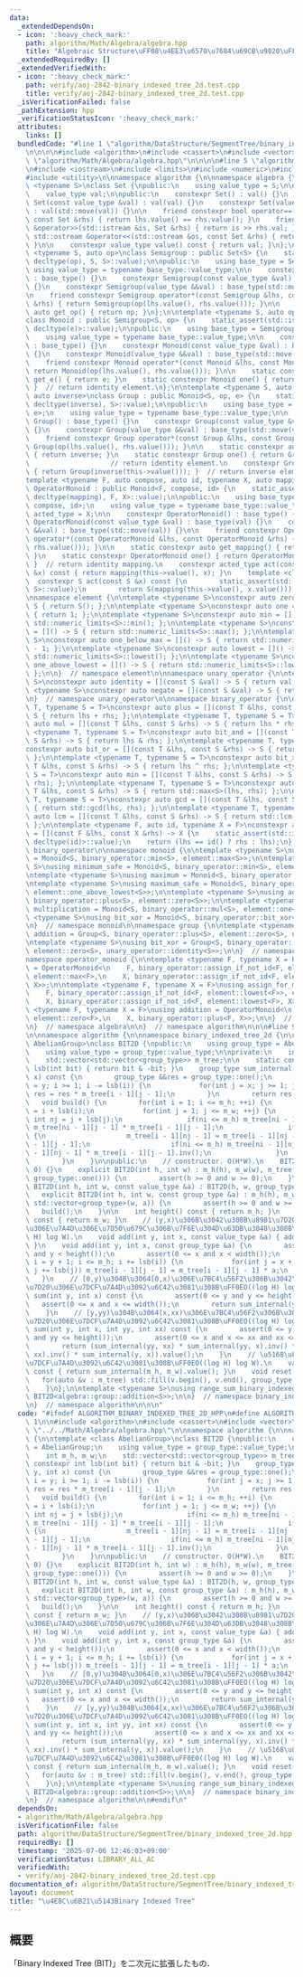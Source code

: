```yaml
---
data:
  _extendedDependsOn:
  - icon: ':heavy_check_mark:'
    path: algorithm/Math/Algebra/algebra.hpp
    title: "Algebraic Structure\uFF08\u4EE3\u6570\u7684\u69CB\u9020\uFF09"
  _extendedRequiredBy: []
  _extendedVerifiedWith:
  - icon: ':heavy_check_mark:'
    path: verify/aoj-2842-binary_indexed_tree_2d.test.cpp
    title: verify/aoj-2842-binary_indexed_tree_2d.test.cpp
  _isVerificationFailed: false
  _pathExtension: hpp
  _verificationStatusIcon: ':heavy_check_mark:'
  attributes:
    links: []
  bundledCode: "#line 1 \"algorithm/DataStructure/SegmentTree/binary_indexed_tree_2d.hpp\"\
    \n\n\n\n#include <algorithm>\n#include <cassert>\n#include <vector>\n\n#line 1\
    \ \"algorithm/Math/Algebra/algebra.hpp\"\n\n\n\n#line 5 \"algorithm/Math/Algebra/algebra.hpp\"\
    \n#include <iostream>\n#include <limits>\n#include <numeric>\n#include <type_traits>\n\
    #include <utility>\n\nnamespace algorithm {\n\nnamespace algebra {\n\ntemplate\
    \ <typename S>\nclass Set {\npublic:\n    using value_type = S;\n\nprotected:\n\
    \    value_type val;\n\npublic:\n    constexpr Set() : val() {}\n    constexpr\
    \ Set(const value_type &val) : val(val) {}\n    constexpr Set(value_type &&val)\
    \ : val(std::move(val)) {}\n\n    friend constexpr bool operator==(const Set &lhs,\
    \ const Set &rhs) { return lhs.value() == rhs.value(); }\n    friend std::istream\
    \ &operator>>(std::istream &is, Set &rhs) { return is >> rhs.val; }\n    friend\
    \ std::ostream &operator<<(std::ostream &os, const Set &rhs) { return os << rhs.value();\
    \ }\n\n    constexpr value_type value() const { return val; }\n};\n\ntemplate\
    \ <typename S, auto op>\nclass Semigroup : public Set<S> {\n    static_assert(std::is_invocable_r<S,\
    \ decltype(op), S, S>::value);\n\npublic:\n    using base_type = Set<S>;\n   \
    \ using value_type = typename base_type::value_type;\n\n    constexpr Semigroup()\
    \ : base_type() {}\n    constexpr Semigroup(const value_type &val) : base_type(val)\
    \ {}\n    constexpr Semigroup(value_type &&val) : base_type(std::move(val)) {}\n\
    \n    friend constexpr Semigroup operator*(const Semigroup &lhs, const Semigroup\
    \ &rhs) { return Semigroup(op(lhs.value(), rhs.value())); }\n\n    static constexpr\
    \ auto get_op() { return op; }\n};\n\ntemplate <typename S, auto op, auto e>\n\
    class Monoid : public Semigroup<S, op> {\n    static_assert(std::is_invocable_r<S,\
    \ decltype(e)>::value);\n\npublic:\n    using base_type = Semigroup<S, op>;\n\
    \    using value_type = typename base_type::value_type;\n\n    constexpr Monoid()\
    \ : base_type() {}\n    constexpr Monoid(const value_type &val) : base_type(val)\
    \ {}\n    constexpr Monoid(value_type &&val) : base_type(std::move(val)) {}\n\n\
    \    friend constexpr Monoid operator*(const Monoid &lhs, const Monoid &rhs) {\
    \ return Monoid(op(lhs.value(), rhs.value())); }\n\n    static constexpr auto\
    \ get_e() { return e; }\n    static constexpr Monoid one() { return Monoid(e());\
    \ }  // return identity element.\n};\n\ntemplate <typename S, auto op, auto e,\
    \ auto inverse>\nclass Group : public Monoid<S, op, e> {\n    static_assert(std::is_invocable_r<S,\
    \ decltype(inverse), S>::value);\n\npublic:\n    using base_type = Monoid<S, op,\
    \ e>;\n    using value_type = typename base_type::value_type;\n\n    constexpr\
    \ Group() : base_type() {}\n    constexpr Group(const value_type &val) : base_type(val)\
    \ {}\n    constexpr Group(value_type &&val) : base_type(std::move(val)) {}\n\n\
    \    friend constexpr Group operator*(const Group &lhs, const Group &rhs) { return\
    \ Group(op(lhs.value(), rhs.value())); }\n\n    static constexpr auto get_inverse()\
    \ { return inverse; }\n    static constexpr Group one() { return Group(e()); }\
    \                    // return identity element.\n    constexpr Group inv() const\
    \ { return Group(inverse(this->value())); }  // return inverse element.\n};\n\n\
    template <typename F, auto compose, auto id, typename X, auto mapping>\nclass\
    \ OperatorMonoid : public Monoid<F, compose, id> {\n    static_assert(std::is_invocable_r<X,\
    \ decltype(mapping), F, X>::value);\n\npublic:\n    using base_type = Monoid<F,\
    \ compose, id>;\n    using value_type = typename base_type::value_type;\n    using\
    \ acted_type = X;\n\n    constexpr OperatorMonoid() : base_type() {}\n    constexpr\
    \ OperatorMonoid(const value_type &val) : base_type(val) {}\n    constexpr OperatorMonoid(value_type\
    \ &&val) : base_type(std::move(val)) {}\n\n    friend constexpr OperatorMonoid\
    \ operator*(const OperatorMonoid &lhs, const OperatorMonoid &rhs) { return OperatorMonoid(compose(lhs.value(),\
    \ rhs.value())); }\n\n    static constexpr auto get_mapping() { return mapping;\
    \ }\n    static constexpr OperatorMonoid one() { return OperatorMonoid(id());\
    \ }  // return identity mapping.\n    constexpr acted_type act(const acted_type\
    \ &x) const { return mapping(this->value(), x); }\n    template <class S>\n  \
    \  constexpr S act(const S &x) const {\n        static_assert(std::is_base_of<Set<acted_type>,\
    \ S>::value);\n        return S(mapping(this->value(), x.value()));\n    }\n};\n\
    \nnamespace element {\n\ntemplate <typename S>\nconstexpr auto zero = []() ->\
    \ S { return S(); };\n\ntemplate <typename S>\nconstexpr auto one = []() -> S\
    \ { return 1; };\n\ntemplate <typename S>\nconstexpr auto min = []() -> S { return\
    \ std::numeric_limits<S>::min(); };\n\ntemplate <typename S>\nconstexpr auto max\
    \ = []() -> S { return std::numeric_limits<S>::max(); };\n\ntemplate <typename\
    \ S>\nconstexpr auto one_below_max = []() -> S { return std::numeric_limits<S>::max()\
    \ - 1; };\n\ntemplate <typename S>\nconstexpr auto lowest = []() -> S { return\
    \ std::numeric_limits<S>::lowest(); };\n\ntemplate <typename S>\nconstexpr auto\
    \ one_above_lowest = []() -> S { return std::numeric_limits<S>::lowest() + 1;\
    \ };\n\n}  // namespace element\n\nnamespace unary_operator {\n\ntemplate <typename\
    \ S>\nconstexpr auto identity = [](const S &val) -> S { return val; };\n\ntemplate\
    \ <typename S>\nconstexpr auto negate = [](const S &val) -> S { return -val; };\n\
    \n}  // namespace unary_operator\n\nnamespace binary_operator {\n\ntemplate <typename\
    \ T, typename S = T>\nconstexpr auto plus = [](const T &lhs, const S &rhs) ->\
    \ S { return lhs + rhs; };\n\ntemplate <typename T, typename S = T>\nconstexpr\
    \ auto mul = [](const T &lhs, const S &rhs) -> S { return lhs * rhs; };\n\ntemplate\
    \ <typename T, typename S = T>\nconstexpr auto bit_and = [](const T &lhs, const\
    \ S &rhs) -> S { return lhs & rhs; };\n\ntemplate <typename T, typename S = T>\n\
    constexpr auto bit_or = [](const T &lhs, const S &rhs) -> S { return lhs | rhs;\
    \ };\n\ntemplate <typename T, typename S = T>\nconstexpr auto bit_xor = [](const\
    \ T &lhs, const S &rhs) -> S { return lhs ^ rhs; };\n\ntemplate <typename T, typename\
    \ S = T>\nconstexpr auto min = [](const T &lhs, const S &rhs) -> S { return std::min<S>(lhs,\
    \ rhs); };\n\ntemplate <typename T, typename S = T>\nconstexpr auto max = [](const\
    \ T &lhs, const S &rhs) -> S { return std::max<S>(lhs, rhs); };\n\ntemplate <typename\
    \ T, typename S = T>\nconstexpr auto gcd = [](const T &lhs, const S &rhs) -> S\
    \ { return std::gcd(lhs, rhs); };\n\ntemplate <typename T, typename S = T>\nconstexpr\
    \ auto lcm = [](const T &lhs, const S &rhs) -> S { return std::lcm(lhs, rhs);\
    \ };\n\ntemplate <typename F, auto id, typename X = F>\nconstexpr auto assign_if_not_id\
    \ = [](const F &lhs, const X &rhs) -> X {\n    static_assert(std::is_invocable_r<F,\
    \ decltype(id)>::value);\n    return (lhs == id() ? rhs : lhs);\n};\n\n}  // namespace\
    \ binary_operator\n\nnamespace monoid {\n\ntemplate <typename S>\nusing minimum\
    \ = Monoid<S, binary_operator::min<S>, element::max<S>>;\n\ntemplate <typename\
    \ S>\nusing minimum_safe = Monoid<S, binary_operator::min<S>, element::one_below_max<S>>;\n\
    \ntemplate <typename S>\nusing maximum = Monoid<S, binary_operator::max<S>, element::lowest<S>>;\n\
    \ntemplate <typename S>\nusing maximum_safe = Monoid<S, binary_operator::max<S>,\
    \ element::one_above_lowest<S>>;\n\ntemplate <typename S>\nusing addition = Monoid<S,\
    \ binary_operator::plus<S>, element::zero<S>>;\n\ntemplate <typename S>\nusing\
    \ multiplication = Monoid<S, binary_operator::mul<S>, element::one<S>>;\n\ntemplate\
    \ <typename S>\nusing bit_xor = Monoid<S, binary_operator::bit_xor<S>, element::zero<S>>;\n\
    \n}  // namespace monoid\n\nnamespace group {\n\ntemplate <typename S>\nusing\
    \ addition = Group<S, binary_operator::plus<S>, element::zero<S>, unary_operator::negate<S>>;\n\
    \ntemplate <typename S>\nusing bit_xor = Group<S, binary_operator::bit_xor<S>,\
    \ element::zero<S>, unary_operator::identity<S>>;\n\n}  // namespace group\n\n\
    namespace operator_monoid {\n\ntemplate <typename F, typename X = F>\nusing assign_for_minimum\
    \ = OperatorMonoid<\n    F, binary_operator::assign_if_not_id<F, element::max<F>>,\
    \ element::max<F>,\n    X, binary_operator::assign_if_not_id<F, element::max<F>,\
    \ X>>;\n\ntemplate <typename F, typename X = F>\nusing assign_for_maximum = OperatorMonoid<\n\
    \    F, binary_operator::assign_if_not_id<F, element::lowest<F>>, element::lowest<F>,\n\
    \    X, binary_operator::assign_if_not_id<F, element::lowest<F>, X>>;\n\ntemplate\
    \ <typename F, typename X = F>\nusing addition = OperatorMonoid<\n    F, binary_operator::plus<F>,\
    \ element::zero<F>,\n    X, binary_operator::plus<F, X>>;\n\n}  // namespace operator_monoid\n\
    \n}  // namespace algebra\n\n}  // namespace algorithm\n\n\n#line 9 \"algorithm/DataStructure/SegmentTree/binary_indexed_tree_2d.hpp\"\
    \n\nnamespace algorithm {\n\nnamespace binary_indexed_tree_2d {\n\ntemplate <class\
    \ AbelianGroup>\nclass BIT2D {\npublic:\n    using group_type = AbelianGroup;\n\
    \    using value_type = group_type::value_type;\n\nprivate:\n    int m_h, m_w;\n\
    \    std::vector<std::vector<group_type>> m_tree;\n\n    static constexpr int\
    \ lsb(int bit) { return bit & -bit; }\n    group_type sum_internal(int y, int\
    \ x) const {\n        group_type &&res = group_type::one();\n        for(int i\
    \ = y; i >= 1; i -= lsb(i)) {\n            for(int j = x; j >= 1; j -= lsb(j))\
    \ res = res * m_tree[i - 1][j - 1];\n        }\n        return res;\n    }\n \
    \   void build() {\n        for(int i = 1; i <= m_h; ++i) {\n            int ni\
    \ = i + lsb(i);\n            for(int j = 1; j <= m_w; ++j) {\n               \
    \ int nj = j + lsb(j);\n                if(ni <= m_h) m_tree[ni - 1][j - 1] =\
    \ m_tree[ni - 1][j - 1] * m_tree[i - 1][j - 1];\n                if(nj <= m_w)\
    \ {\n                    m_tree[i - 1][nj - 1] = m_tree[i - 1][nj - 1] * m_tree[i\
    \ - 1][j - 1];\n                    if(ni <= m_h) m_tree[ni - 1][nj - 1] = m_tree[ni\
    \ - 1][nj - 1] * m_tree[i - 1][j - 1].inv();\n                }\n            }\n\
    \        }\n    }\n\npublic:\n    // constructor. O(H*W).\n    BIT2D() : BIT2D(0,\
    \ 0) {}\n    explicit BIT2D(int h, int w) : m_h(h), m_w(w), m_tree(h, std::vector<group_type>(w,\
    \ group_type::one())) {\n        assert(h >= 0 and w >= 0);\n    }\n    explicit\
    \ BIT2D(int h, int w, const value_type &a) : BIT2D(h, w, group_type(a)) {}\n \
    \   explicit BIT2D(int h, int w, const group_type &a) : m_h(h), m_w(w), m_tree(h,\
    \ std::vector<group_type>(w, a)) {\n        assert(h >= 0 and w >= 0);\n     \
    \   build();\n    }\n\n    int height() const { return m_h; }\n    int width()\
    \ const { return m_w; }\n    // (y,x)\u306B\u3042\u308B\u8981\u7D20\u3092a\u3068\
    \u306E\u7A4D\u306E\u7D50\u679C\u306B\u7F6E\u304D\u63DB\u3048\u308B\uFF0EO((log\
    \ H) log W).\n    void add(int y, int x, const value_type &a) { add(y, x, group_type(a));\
    \ }\n    void add(int y, int x, const group_type &a) {\n        assert(0 <= y\
    \ and y < height());\n        assert(0 <= x and x < width());\n        for(int\
    \ i = y + 1; i <= m_h; i += lsb(i)) {\n            for(int j = x + 1; j <= m_w;\
    \ j += lsb(j)) m_tree[i - 1][j - 1] = m_tree[i - 1][j - 1] * a;\n        }\n \
    \   }\n    // [0,y)\u304B\u3064[0,x)\u306E\u7BC4\u56F2\u306B\u3042\u308B\u8981\
    \u7D20\u306E\u7DCF\u7A4D\u3092\u6C42\u3081\u308B\uFF0EO((log H) log W).\n    value_type\
    \ sum(int y, int x) const {\n        assert(0 <= y and y <= height());\n     \
    \   assert(0 <= x and x <= width());\n        return sum_internal(y, x).value();\n\
    \    }\n    // [y,yy)\u304B\u3064[x,xx)\u306E\u7BC4\u56F2\u306B\u3042\u308B\u8981\
    \u7D20\u306E\u7DCF\u7A4D\u3092\u6C42\u3081\u308B\uFF0EO((log H) log W).\n    value_type\
    \ sum(int y, int x, int yy, int xx) const {\n        assert(0 <= y and y <= yy\
    \ and yy <= height());\n        assert(0 <= x and x <= xx and xx <= width());\n\
    \        return (sum_internal(yy, xx) * sum_internal(yy, x).inv() * sum_internal(y,\
    \ xx).inv() * sum_internal(y, x)).value();\n    }\n    // \u5168\u8981\u7D20\u306E\
    \u7DCF\u7A4D\u3092\u6C42\u3081\u308B\uFF0EO((log H) log W).\n    value_type sum_all()\
    \ const { return sum_internal(m_h, m_w).value(); }\n    void reset() {\n     \
    \   for(auto &v : m_tree) std::fill(v.begin(), v.end(), group_type::one());\n\
    \    }\n};\n\ntemplate <typename S>\nusing range_sum_binary_indexed_tree_2d =\
    \ BIT2D<algebra::group::addition<S>>;\n\n}  // namespace binary_indexed_tree_2d\n\
    \n}  // namespace algorithm\n\n\n"
  code: "#ifndef ALGORITHM_BINARY_INDEXED_TREE_2D_HPP\n#define ALGORITHM_BINARY_INDEXED_TREE_2D_HPP\
    \ 1\n\n#include <algorithm>\n#include <cassert>\n#include <vector>\n\n#include\
    \ \"../../Math/Algebra/algebra.hpp\"\n\nnamespace algorithm {\n\nnamespace binary_indexed_tree_2d\
    \ {\n\ntemplate <class AbelianGroup>\nclass BIT2D {\npublic:\n    using group_type\
    \ = AbelianGroup;\n    using value_type = group_type::value_type;\n\nprivate:\n\
    \    int m_h, m_w;\n    std::vector<std::vector<group_type>> m_tree;\n\n    static\
    \ constexpr int lsb(int bit) { return bit & -bit; }\n    group_type sum_internal(int\
    \ y, int x) const {\n        group_type &&res = group_type::one();\n        for(int\
    \ i = y; i >= 1; i -= lsb(i)) {\n            for(int j = x; j >= 1; j -= lsb(j))\
    \ res = res * m_tree[i - 1][j - 1];\n        }\n        return res;\n    }\n \
    \   void build() {\n        for(int i = 1; i <= m_h; ++i) {\n            int ni\
    \ = i + lsb(i);\n            for(int j = 1; j <= m_w; ++j) {\n               \
    \ int nj = j + lsb(j);\n                if(ni <= m_h) m_tree[ni - 1][j - 1] =\
    \ m_tree[ni - 1][j - 1] * m_tree[i - 1][j - 1];\n                if(nj <= m_w)\
    \ {\n                    m_tree[i - 1][nj - 1] = m_tree[i - 1][nj - 1] * m_tree[i\
    \ - 1][j - 1];\n                    if(ni <= m_h) m_tree[ni - 1][nj - 1] = m_tree[ni\
    \ - 1][nj - 1] * m_tree[i - 1][j - 1].inv();\n                }\n            }\n\
    \        }\n    }\n\npublic:\n    // constructor. O(H*W).\n    BIT2D() : BIT2D(0,\
    \ 0) {}\n    explicit BIT2D(int h, int w) : m_h(h), m_w(w), m_tree(h, std::vector<group_type>(w,\
    \ group_type::one())) {\n        assert(h >= 0 and w >= 0);\n    }\n    explicit\
    \ BIT2D(int h, int w, const value_type &a) : BIT2D(h, w, group_type(a)) {}\n \
    \   explicit BIT2D(int h, int w, const group_type &a) : m_h(h), m_w(w), m_tree(h,\
    \ std::vector<group_type>(w, a)) {\n        assert(h >= 0 and w >= 0);\n     \
    \   build();\n    }\n\n    int height() const { return m_h; }\n    int width()\
    \ const { return m_w; }\n    // (y,x)\u306B\u3042\u308B\u8981\u7D20\u3092a\u3068\
    \u306E\u7A4D\u306E\u7D50\u679C\u306B\u7F6E\u304D\u63DB\u3048\u308B\uFF0EO((log\
    \ H) log W).\n    void add(int y, int x, const value_type &a) { add(y, x, group_type(a));\
    \ }\n    void add(int y, int x, const group_type &a) {\n        assert(0 <= y\
    \ and y < height());\n        assert(0 <= x and x < width());\n        for(int\
    \ i = y + 1; i <= m_h; i += lsb(i)) {\n            for(int j = x + 1; j <= m_w;\
    \ j += lsb(j)) m_tree[i - 1][j - 1] = m_tree[i - 1][j - 1] * a;\n        }\n \
    \   }\n    // [0,y)\u304B\u3064[0,x)\u306E\u7BC4\u56F2\u306B\u3042\u308B\u8981\
    \u7D20\u306E\u7DCF\u7A4D\u3092\u6C42\u3081\u308B\uFF0EO((log H) log W).\n    value_type\
    \ sum(int y, int x) const {\n        assert(0 <= y and y <= height());\n     \
    \   assert(0 <= x and x <= width());\n        return sum_internal(y, x).value();\n\
    \    }\n    // [y,yy)\u304B\u3064[x,xx)\u306E\u7BC4\u56F2\u306B\u3042\u308B\u8981\
    \u7D20\u306E\u7DCF\u7A4D\u3092\u6C42\u3081\u308B\uFF0EO((log H) log W).\n    value_type\
    \ sum(int y, int x, int yy, int xx) const {\n        assert(0 <= y and y <= yy\
    \ and yy <= height());\n        assert(0 <= x and x <= xx and xx <= width());\n\
    \        return (sum_internal(yy, xx) * sum_internal(yy, x).inv() * sum_internal(y,\
    \ xx).inv() * sum_internal(y, x)).value();\n    }\n    // \u5168\u8981\u7D20\u306E\
    \u7DCF\u7A4D\u3092\u6C42\u3081\u308B\uFF0EO((log H) log W).\n    value_type sum_all()\
    \ const { return sum_internal(m_h, m_w).value(); }\n    void reset() {\n     \
    \   for(auto &v : m_tree) std::fill(v.begin(), v.end(), group_type::one());\n\
    \    }\n};\n\ntemplate <typename S>\nusing range_sum_binary_indexed_tree_2d =\
    \ BIT2D<algebra::group::addition<S>>;\n\n}  // namespace binary_indexed_tree_2d\n\
    \n}  // namespace algorithm\n\n#endif\n"
  dependsOn:
  - algorithm/Math/Algebra/algebra.hpp
  isVerificationFile: false
  path: algorithm/DataStructure/SegmentTree/binary_indexed_tree_2d.hpp
  requiredBy: []
  timestamp: '2025-07-06 12:46:03+09:00'
  verificationStatus: LIBRARY_ALL_AC
  verifiedWith:
  - verify/aoj-2842-binary_indexed_tree_2d.test.cpp
documentation_of: algorithm/DataStructure/SegmentTree/binary_indexed_tree_2d.hpp
layout: document
title: "\u4E8C\u6B21\u5143Binary Indexed Tree"
---
```



## 概要

「Binary Indexed Tree (BIT)」を二次元に拡張したもの．
